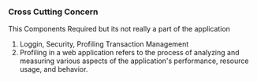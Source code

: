 ### Cross Cutting Concern
This Components Required but its not really a part of the application
1. Loggin, Security, Profiling Transaction Management
2. Profiling  in a web application refers to the process of analyzing and measuring various aspects of the application's performance, resource usage, and behavior.

